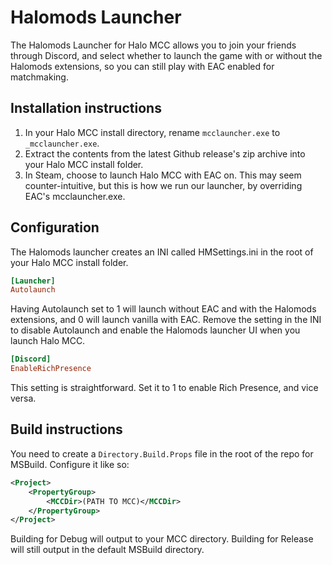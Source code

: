 # Halomods Launcher

The Halomods Launcher for Halo MCC allows you to join your friends through Discord, and select whether to launch the game with or without the Halomods extensions, so you can still play with EAC enabled for matchmaking.

## Installation instructions

1. In your Halo MCC install directory, rename `mcclauncher.exe` to `_mcclauncher.exe`.
2. Extract the contents from the latest Github release's zip archive into your Halo MCC install folder.
3. In Steam, choose to launch Halo MCC with EAC on. This may seem counter-intuitive, but this is how we run our launcher, by overriding EAC's mcclauncher.exe.

## Configuration

The Halomods launcher creates an INI called HMSettings.ini in the root of your Halo MCC install folder.

```ini
[Launcher]
Autolaunch
```
Having Autolaunch set to 1 will launch without EAC and with the Halomods extensions, and 0 will launch vanilla with EAC. Remove the setting in the INI to disable Autolaunch and enable the Halomods launcher UI when you launch Halo MCC.

```ini
[Discord]
EnableRichPresence
```
This setting is straightforward. Set it to 1 to enable Rich Presence, and vice versa.

## Build instructions

You need to create a `Directory.Build.Props` file in the root of the repo for MSBuild. Configure it like so:
```xml
<Project>
    <PropertyGroup>
        <MCCDir>(PATH TO MCC)</MCCDir>
    </PropertyGroup>
</Project>
```
Building for Debug will output to your MCC directory. Building for Release will still output in the default MSBuild directory.

